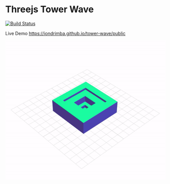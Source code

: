 # Threejs Tower Wave
[![Build Status](https://travis-ci.org/iondrimba/tower-wave.svg?branch=master)](https://travis-ci.org/iondrimba/tower-wave)

Live Demo https://iondrimba.github.io/tower-wave/public

![App](https://github.com/iondrimba/images/blob/master/tower-wave.gif)
